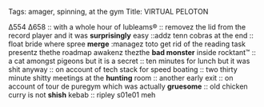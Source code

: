 Tags: amager, spinning, at the gym
Title: VIRTUAL PELOTON
  
Δ554 Δ658 :: with a whole hour of lubleams® :: removez the lid from the record player and it was **surprisingly** easy ::addz tenn cobras at the end :: float bride where spree **merge** :managez toto get rid of the reading task presentz thethe roadmap awakenz thezthe **bad monster** inside rocktant™ :: a cat amongst pigeons but it is a secret :: ten minutes for lunch but it was shit anyway :: on account of tech stack for speed boating :: two thirty minute shitty meetings at the **hunting** room :: another early exit :: on account of tour de puregym which was actually **gruesome** :: old chicken curry is not **shish** kebab :: ripley s01e01 meh  
